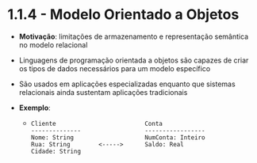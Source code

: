 # 1.1.4 - Modelo Orientado a Objetos

* **Motivação**: limitações de armazenamento e representação semântica no modelo relacional

* Linguagens de programação orientada a objetos são capazes de criar os tipos de dados necessários para um modelo específico

* São usados em aplicações especializadas enquanto que sistemas relacionais ainda sustentam aplicações tradicionais

* **Exemplo**:

  * ```
    Cliente                         Conta
    --------------                  -----------------
    Nome: String                    NumConta: Inteiro
    Rua: String        <----->      Saldo: Real
    Cidade: String
    ```

    
